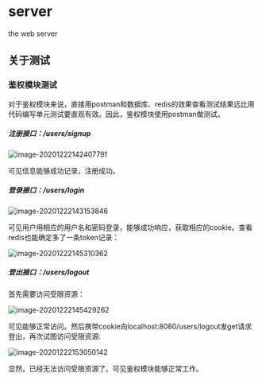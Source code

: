 # server
the web server

## 关于测试

### 鉴权模块测试

对于鉴权模块来说，直接用postman和数据库、redis的效果查看测试结果远比用代码编写单元测试要直观有效。因此，鉴权模块使用postman做测试。

##### 注册接口：/users/signup

![image-20201222142407791](/home/wucp/.config/Typora/typora-user-images/image-20201222142407791.png)

可见信息能够成功记录，注册成功。

##### 登录接口：/users/login

![image-20201222143153846](/home/wucp/.config/Typora/typora-user-images/image-20201222143153846.png)

可见用户用相应的用户名和密码登录，能够成功响应，获取相应的cookie。查看redis也能确定多了一条token记录：

![image-20201222145310362](/home/wucp/.config/Typora/typora-user-images/image-20201222145310362.png)

##### 登出接口：/users/logout

首先需要访问受限资源：

![image-20201222145429262](/home/wucp/.config/Typora/typora-user-images/image-20201222145429262.png)

可见能够正常访问。然后携带cookie向localhost:8080/users/logout发get请求登出，再次试图访问受限资源:

![image-20201222153050142](/home/wucp/.config/Typora/typora-user-images/image-20201222153050142.png)

显然，已经无法访问受限资源了。可见鉴权模块能够正常工作。